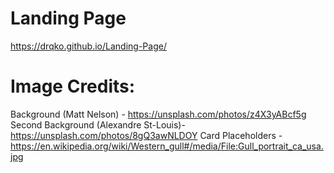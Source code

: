 # Landing Page
 
 https://drqko.github.io/Landing-Page/

 # Image Credits:
 Background (Matt Nelson) - https://unsplash.com/photos/z4X3yABcf5g
 Second Background (Alexandre St-Louis)- https://unsplash.com/photos/8gQ3awNLDOY
 Card Placeholders - https://en.wikipedia.org/wiki/Western_gull#/media/File:Gull_portrait_ca_usa.jpg

